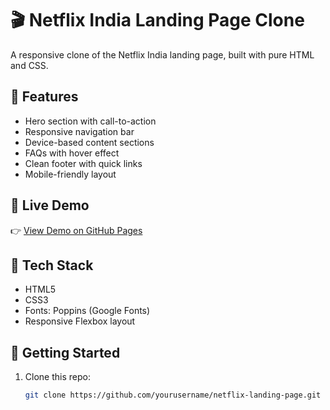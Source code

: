 # 🎬 Netflix India Landing Page Clone

A responsive clone of the Netflix India landing page, built with pure HTML and CSS.

## 🌟 Features

- Hero section with call-to-action
- Responsive navigation bar
- Device-based content sections
- FAQs with hover effect
- Clean footer with quick links
- Mobile-friendly layout

## 🚀 Live Demo

👉 [View Demo on GitHub Pages](https://yourusername.github.io/netflix-landing-page/)

## 📁 Tech Stack

- HTML5
- CSS3
- Fonts: Poppins (Google Fonts)
- Responsive Flexbox layout


## 📌 Getting Started

1. Clone this repo:
   ```bash
   git clone https://github.com/yourusername/netflix-landing-page.git
